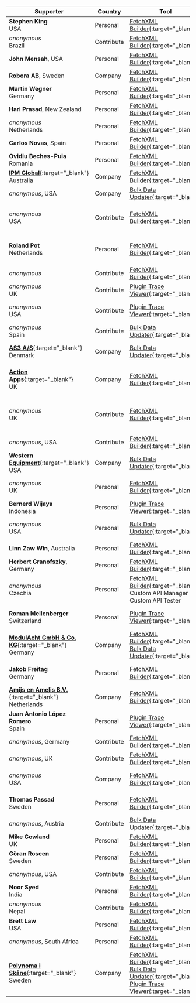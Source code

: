 Supporter|Country|Tool|Why/How|Users|When
---|---|---|---|---|---
**Stephen King**<br/>USA|Personal|[FetchXML Builder](https://fethchxmlbuilder.com){:target="_blank"}|Save Time|Developer<br/>Customizer|April 2025
_anonymous_<br/>Brazil|Contribute|[FetchXML Builder](https://fethchxmlbuilder.com){:target="_blank"}|Report Bugs<br/>Helping||April 2025
**John Mensah**, USA|Personal|[FetchXML Builder](https://fethchxmlbuilder.com){:target="_blank"}|Save Time|Developer|March 2025
**Robora AB**, Sweden|Company|[FetchXML Builder](https://fethchxmlbuilder.com){:target="_blank"}|Save Time|Customizer|March 2025
**Martin Wegner**<br/>Germany|Personal|[FetchXML Builder](https://fethchxmlbuilder.com){:target="_blank"}|Save Time<br/>OOB can't|Developer<br/>Administrator|March 2025
**Hari Prasad**, New Zealand|Personal|[FetchXML Builder](https://fethchxmlbuilder.com){:target="_blank"}|OOB can't|Administrator|February 2025
_anonymous_<br/>Netherlands|Personal|[FetchXML Builder](https://fethchxmlbuilder.com){:target="_blank"}|Quality<br/>OOB can't|Developer<br/>Customizer|February 2025
**Carlos Novas**, Spain|Personal|[FetchXML Builder](https://fethchxmlbuilder.com){:target="_blank"}|OOB can't|Developer|February 2025
**Ovidiu Beches-Puia**<br/>Romania|Personal|[FetchXML Builder](https://fethchxmlbuilder.com){:target="_blank"}|Save Time<br/>OOB can't|Developer|February 2025
[**IPM Global**](https://www.ipmglobal.net/){:target="_blank"}<br/>Australia|Company|[FetchXML Builder](https://fethchxmlbuilder.com){:target="_blank"}|Save Time|Developer<br/>Customizer|January 2025
_anonymous_, USA|Company|[Bulk Data Updater](https://jonasr.app/bdu){:target="_blank"}|OOB can't|Administrator|January 2025
_anonymous_<br/>USA|Contribute|[FetchXML Builder](https://fethchxmlbuilder.com){:target="_blank"}|Pull Requests<br/>Report Bugs<br/>Documentation<br/>Helping||January 2025
**Roland Pot**<br/>Netherlands|Personal|[FetchXML Builder](https://fethchxmlbuilder.com){:target="_blank"}|Save Time<br/>Quality|Developer<br/>Customizer<br/>Administrator<br/>Support|January 2025
_anonymous_|Contribute|[FetchXML Builder](https://fethchxmlbuilder.com){:target="_blank"}|Suggests<br/>Report Bugs||January 2025
_anonymous_<br/>UK|Contribute|[Plugin Trace Viewer](https://jonasr.app/ptv){:target="_blank"}|Suggests<br/>Report Bugs||January 2025
_anonymous_<br/>USA|Contribute|[Plugin Trace Viewer](https://jonasr.app/ptv){:target="_blank"}|Pull Requests<br/>Suggests<br/>Report Bugs||January 2025
_anonymous_<br/>Spain|Contribute|[Bulk Data Updater](https://jonasr.app/bdu){:target="_blank"}|Report Bugs<br/>Helping||December 2024
[**AS3 A/S**](https://as3.dk){:target="_blank"}<br/>Denmark|Company|[Bulk Data Updater](https://jonasr.app/bdu){:target="_blank"}|Save Time<br/>Quality<br/>OOB can't|Developer<br/>Customizer<br/>Administrator|December 2024
[**Action Apps**](https://actionapps.co.uk/){:target="_blank"}<br/>UK|Company|[FetchXML Builder](https://fethchxmlbuilder.com){:target="_blank"}|Save Time|Developer<br/>Customizer<br/>Administrator<br/>Support|December 2024
_anonymous_<br/>UK|Contribute|[FetchXML Builder](https://fethchxmlbuilder.com){:target="_blank"}|Pull Requests<br/>Suggests<br/>Report Bugs<br/>Documentation<br/>Helping||December 2024
_anonymous_, USA|Contribute|[FetchXML Builder](https://fethchxmlbuilder.com){:target="_blank"}|||December 2024
[**Western Equipment**](https://west-equip.com){:target="_blank"}<br/>USA|Company|[Bulk Data Updater](https://jonasr.app/bdu){:target="_blank"}|Save Time|Developer<br/>Customizer|December 2024
_anonymous_<br/>UK|Personal|[FetchXML Builder](https://fethchxmlbuilder.com){:target="_blank"}|Save Time<br/>Quality<br/>OOB can't|Developer<br/>Customizer<br/>Administrator|December 2024
**Bernerd Wijaya**<br/>Indonesia|Personal|[Plugin Trace Viewer](https://jonasr.app/ptv){:target="_blank"}|Save Time<br/>Quality|Administrator<br/>Support|November 2024
_anonymous_<br/>USA|Personal|[Bulk Data Updater](https://jonasr.app/bdu){:target="_blank"}|Save Time<br/>Quality<br/>OOB can't|Developer|November 2024
**Linn Zaw Win**, Australia|Personal|[FetchXML Builder](https://fethchxmlbuilder.com){:target="_blank"}||Developer|November 2024
**Herbert Granofszky**, Germany|Personal|[FetchXML Builder](https://fethchxmlbuilder.com){:target="_blank"}|Save Time|Developer|November 2024
_anonymous_<br/>Czechia|Personal|[FetchXML Builder](https://fethchxmlbuilder.com){:target="_blank"}<br/>Custom API Manager<br/>Custom API Tester||Developer|November 2024
**Roman Mellenberger**<br/>Switzerland|Personal|[Plugin Trace Viewer](https://jonasr.app/ptv){:target="_blank"}|Save Time<br/>Quality|Developer<br/>Customizer<br/>Administrator|November 2024
[**ModulAcht GmbH & Co. KG**](https://www.modulacht.de/){:target="_blank"}<br/>Germany|Company|[FetchXML Builder](https://fethchxmlbuilder.com){:target="_blank"}<br/>[Bulk Data Updater](https://jonasr.app/bdu){:target="_blank"}|Save Time<br/>OOB can't|Developer<br/>Administrator|November 2024
**Jakob Freitag**<br/>Germany|Personal|[FetchXML Builder](https://fethchxmlbuilder.com){:target="_blank"}|Save Time<br/>Quality<br/>OOB can't|Developer<br/>Customizer<br/>Administrator|October 2024
[**Amijs en Amelis B.V.**](https://www.amijsenamelis.com){:target="_blank"}<br/>Netherlands|Company|[FetchXML Builder](https://fethchxmlbuilder.com){:target="_blank"}|||October 2024
**Juan Antonio López Romero**<br/>Spain|Personal|[Plugin Trace Viewer](https://jonasr.app/ptv){:target="_blank"}|Save Time<br/>OOB can't|Developer|October 2024
_anonymous_, Germany|Contribute|[FetchXML Builder](https://fethchxmlbuilder.com){:target="_blank"}|Suggests||October 2024
_anonymous_, UK|Contribute|[FetchXML Builder](https://fethchxmlbuilder.com){:target="_blank"}|Pull Requests||October 2024
_anonymous_<br/>USA|Company|[FetchXML Builder](https://fethchxmlbuilder.com){:target="_blank"}||Customizer<br/>Administrator<br/>EndUser|October 2024
**Thomas Passad**<br/>Sweden|Personal|[FetchXML Builder](https://fethchxmlbuilder.com){:target="_blank"}|Save Time<br/>Quality<br/>OOB can't|Customizer<br/>Administrator<br/>EndUser|October 2024
_anonymous_, Austria|Contribute|[Bulk Data Updater](https://jonasr.app/bdu){:target="_blank"}|Suggests||October 2024
**Mike Gowland**<br/>UK|Personal|[FetchXML Builder](https://fethchxmlbuilder.com){:target="_blank"}|Save Time<br/>OOB can't||October 2024
**Göran Roseen**<br/>Sweden|Personal|[FetchXML Builder](https://fethchxmlbuilder.com){:target="_blank"}|Save Time<br/>OOB can't|Developer|October 2024
_anonymous_, USA|Contribute|[FetchXML Builder](https://fethchxmlbuilder.com){:target="_blank"}|Videos||September 2024
**Noor Syed**<br/>India|Personal|[FetchXML Builder](https://fethchxmlbuilder.com){:target="_blank"}|Save Time<br/>Quality|Developer|September 2024
_anonymous_<br/>Nepal|Contribute|[FetchXML Builder](https://fethchxmlbuilder.com){:target="_blank"}|Suggests<br/>Report Bugs||September 2024
**Brett Law**<br/>USA|Personal|[FetchXML Builder](https://fethchxmlbuilder.com){:target="_blank"}|Save Time<br/>Quality|Developer|September 2024
_anonymous_, South Africa|Personal|[FetchXML Builder](https://fethchxmlbuilder.com){:target="_blank"}|Save Time|Customizer|September 2024
[**Polynoma i Skåne**](https://polynomait.se){:target="_blank"}<br/>Sweden|Company|[FetchXML Builder](https://fethchxmlbuilder.com){:target="_blank"}<br/>[Bulk Data Updater](https://jonasr.app/bdu){:target="_blank"}<br/>[Plugin Trace Viewer](https://jonasr.app/ptv){:target="_blank"}|Save Time<br/>Quality<br/>OOB can't|Developer|August 2024
